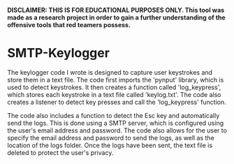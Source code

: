 **DISCLAIMER: THIS IS FOR EDUCATIONAL PURPOSES ONLY. This tool was made as a research project in order to gain a further understanding of the offensive tools that red teamers possess.**

# SMTP-Keylogger
The  keylogger code I wrote is designed to capture user keystrokes and store them in a text file. The code first imports the 'pynput' library, which is used to detect keystrokes. It then creates a function called 'log_keypress', which stores each keystroke in a text file called 'keylog.txt'. The code also creates a listener to detect key presses and call the 'log_keypress' function.

The code also includes a function to detect the Esc key and automatically send the logs. This is done using a SMTP server, which is configured using the user's email address and password. The code also allows for the user to specify the email address and password to send the logs, as well as the location of the logs folder. Once the logs have been sent, the text file is deleted to protect the user's privacy.
